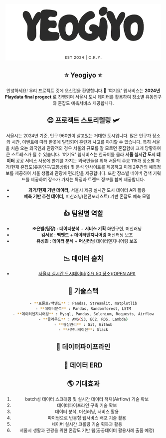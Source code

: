 <div align="center">

![ICON](https://github.com/piaris/yeogiyo/blob/main/Gallery/YEOGIYO__logobig.png)

## ⭐ Yeogiyo ⭐

안녕하세요! 우리 프로젝트 깃에 오신것을 환영합니다.🎈
'여기요' 웹서비스는 **2024년 Playdata final progect** 로 진행되며 서울시 도시 데이터를 활용하여 장소별 유동인구와 혼잡도 예측서비스 제공합니다.

## 😊 프로젝트 스토리텔링 🛩️

서울시는 2024년 기준, 인구 960만이 살고있는 거대한 도시입니다.
많은 인구가 장소와 시간, 이벤트에 따라 한곳에 밀집되어 혼란과 사고를 야기할 수 있습니다.
특히 서울을 처음 오는 외국인과 관광객의 경우 서울의 규모를 잘 모르면 혼잡함에 크게 당황하여 큰 스트레스가 될 수 있습니다.
'여기요' 웹서비스는 한국어를 몰라 **서울 실시간 도시 데이터** 공공 서비스 사용에 한계를 가지는 외국인들을 위해 서울의 주요 115개 장소별 과거/현재 혼잡도(유동인구/교통상황) 및 분석 인사이트를 제공하고 미래 2주간의 예측정보를 제공하여 서울 생활과 관광에 편리함을 제공합니다.
또한 장소별 네이버 검색 키워드를 제공하여 장소가 가지는 특징과 트렌드 정보를 함께 제공합니다.

- **과거/현재 기반 데이터,** 서울시 제공 실시간 도시 데이터 API 활용
- **예측 기반 추천 데이터,** 머신러닝(랜던포레스트) 기반 혼잡도 예측 모델

## 👍 팀원별 역할

- **조은별(팀장)** : **데이터분석** + **서비스 기획** 화면구현, 머신러닝
- **김서윤** : **백엔드** + **데이터엔지니어링** 머신러닝 보조
- **유성민** : **데이터 분석** + **머신러닝** 데이터엔지니어링 보조

## 📉 데이터 출처

- [서울시 실시간 도시데이터(주요 50 장소)(OPEN API)](https://data.seoul.go.kr/dataList/OA-21285/F/1/datasetView.do)

## 🧊 기술스택

```bash
- **프론트/백엔드** : Pandas, Streamlit, matplotlib
- **데이터분석** : Pandas, Randomforest, LSTM
- **데이터엔지니어링** : Mysql, Pandas, Selenium, Requests, Airflow
- **클라우드** : AWS(S3, EC2, RDS, Lambda)
- **형상관리** : Git, Github
- **커뮤니케이션**: Slack
```

## 📶 데이터파이프라인





## 📂 데이터 ERD








## 🌎 기대효과

1. batch성 데이터 스크래핑 및 실시간 데이터 적재(Airflow) 기술 확보
2. 데이터파이프라인 구축 기술 확보
3. 데이터 분석, 머신러닝, 서비스 활용
4. 파이썬으로 반응형 웹서비스 배포 기술 활용
5. 네이버 실시간 크롤링 기술 획득과 활용
6. 서울시 생활과 관광을 위한 혼잡도 기반 웹(공공데이터 활용사례 출품 예정)
